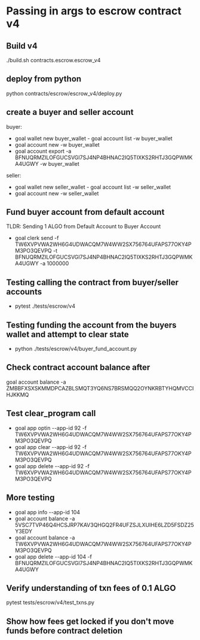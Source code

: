 # Passing in args to escrow contract v4

## Build v4

./build.sh contracts.escrow.escrow_v4

## deploy from python

python contracts/escrow/escrow_v4/deploy.py

## create a buyer and seller account

buyer:

- goal wallet new buyer_wallet
- goal account list -w buyer_wallet
- goal account new -w buyer_wallet
- goal account export -a BFNUQRMZILOFGUCSVGI7SJ4NP4BHNAC2IQ5TIXKS2RHTJ3GQPWMKA4UGWY -w buyer_wallet

seller:

- goal wallet new seller_wallet
- goal account list -w seller_wallet
- goal account new -w seller_wallet

## Fund buyer account from default account

TLDR: Sending 1 ALGO from Default Account to Buyer Account

- goal clerk send -f TW6XVPVWA2WH6G4UDWACQM7W4WW2SX756764UFAPS77OKY4PM3PO3QEVPQ -t BFNUQRMZILOFGUCSVGI7SJ4NP4BHNAC2IQ5TIXKS2RHTJ3GQPWMKA4UGWY -a 1000000

## Testing calling the contract from buyer/seller accounts

- pytest ./tests/escrow/v4

## Testing funding the account from the buyers wallet and attempt to clear state

- python ./tests/escrow/v4/buyer_fund_account.py

## Check contract account balance after

goal account balance -a ZMBBFXSXSKMMDPCAZBLSMQT3YQ6NS7BRSMQQ2OYNKRBTYHQMVCCIHJKKMQ

## Test clear_program call

- goal app optin --app-id 92 -f TW6XVPVWA2WH6G4UDWACQM7W4WW2SX756764UFAPS77OKY4PM3PO3QEVPQ
- goal app clear --app-id 92 -f TW6XVPVWA2WH6G4UDWACQM7W4WW2SX756764UFAPS77OKY4PM3PO3QEVPQ
- goal app delete --app-id 92 -f TW6XVPVWA2WH6G4UDWACQM7W4WW2SX756764UFAPS77OKY4PM3PO3QEVPQ

## More testing

- goal app info --app-id 104
- goal account balance -a 5VSC7TVP46Q4HCSJRP7KAV3QHGQ2FR4UFZSJLXUIHE6LZD5FSDZ25Y3EDY
- goal account balance -a TW6XVPVWA2WH6G4UDWACQM7W4WW2SX756764UFAPS77OKY4PM3PO3QEVPQ
- goal app delete --app-id 104 -f BFNUQRMZILOFGUCSVGI7SJ4NP4BHNAC2IQ5TIXKS2RHTJ3GQPWMKA4UGWY

## Verify understanding of txn fees of 0.1 ALGO

pytest tests/escrow/v4/test_txns.py

## Show how fees get locked if you don't move funds before contract deletion

